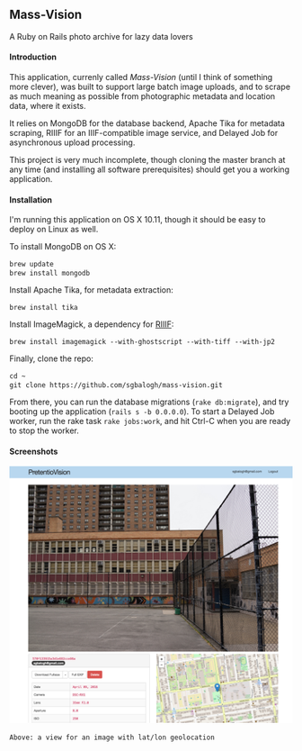 ## Mass-Vision
A Ruby on Rails photo archive for lazy data lovers

#### Introduction
This application, currenly called *Mass-Vision* (until I think of something more clever), was built to support large batch image uploads, and to scrape as much meaning as possible from photographic metadata and location data, where it exists.

It relies on MongoDB for the database backend, Apache Tika for metadata scraping, RIIIF for an IIIF-compatible image service, and Delayed Job for asynchronous upload processing.

This project is very much incomplete, though cloning the master branch at any time (and installing all software prerequisites) should get you a working application.

#### Installation

I'm running this application on OS X 10.11, though it should be easy to deploy on Linux as well.


To install MongoDB on OS X:

```
brew update
brew install mongodb
```
Install Apache Tika, for metadata extraction:

```
brew install tika
```

Install ImageMagick, a dependency for [RIIIF](https://github.com/curationexperts/riiif):

```
brew install imagemagick --with-ghostscript --with-tiff --with-jp2
```
Finally, clone the repo:

```
cd ~
git clone https://github.com/sgbalogh/mass-vision.git
```

From there, you can run the database migrations (`rake db:migrate`), and try booting up the application (`rails s -b 0.0.0.0`). To start a Delayed Job worker, run the rake task `rake jobs:work`, and hit Ctrl-C when you are ready to stop the worker.

#### Screenshots

![Simple photo view](https://raw.githubusercontent.com/sgbalogh/mass-vision/master/screenshots/simple_viewer.png)
```
Above: a view for an image with lat/lon geolocation
```
